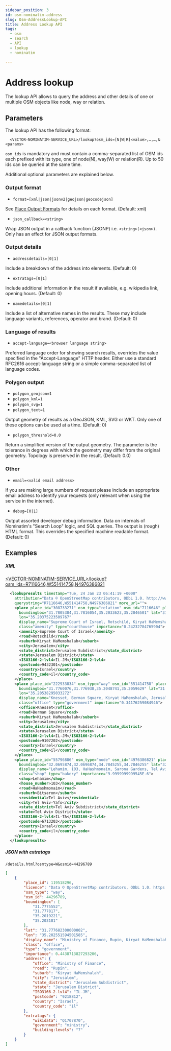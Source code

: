 ```yaml
---
sidebar_position: 3
id: osm-nominatim-address
slug: Osm-AddressLookup-API
title: Address Lookup API
tags:
  - osm
  - search
  - API
  - lookup
  - nominatim

---
```


# Address lookup

The lookup API allows to query the address and other details of one or
multiple OSM objects like node, way or relation.

## Parameters

The lookup API has the following format:

```
  <VECTOR-NOMINATIM-SERVICE_URL>/lookup?osm_ids=[N|W|R]<value>,…,…,&<params>
```

`osm_ids` is mandatory and must contain a comma-separated list of OSM ids each
prefixed with its type, one of node(N), way(W) or relation(R). Up to 50 ids
can be queried at the same time.

Additional optional parameters are explained below.

### Output format

* `format=[xml|json|jsonv2|geojson|geocodejson]`

See [Place Output Formats](/docs/MapColonies/openstreetmap/nominatim/Osm-output-API) for details on each format. (Default: xml)

* `json_callback=<string>`

Wrap JSON output in a callback function (JSONP) i.e. `<string>(<json>)`.
Only has an effect for JSON output formats.

### Output details

* `addressdetails=[0|1]`

Include a breakdown of the address into elements. (Default: 0)


* `extratags=[0|1]`

Include additional information in the result if available,
e.g. wikipedia link, opening hours. (Default: 0)


* `namedetails=[0|1]`

Include a list of alternative names in the results. These may include
language variants, references, operator and brand. (Default: 0)


### Language of results

* `accept-language=<browser language string>`

Preferred language order for showing search results, overrides the value
specified in the "Accept-Language" HTTP header.
Either use a standard RFC2616 accept-language string or a simple
comma-separated list of language codes.

### Polygon output

* `polygon_geojson=1`
* `polygon_kml=1`
* `polygon_svg=1`
* `polygon_text=1`

Output geometry of results as a GeoJSON, KML, SVG or WKT. Only one of these
options can be used at a time. (Default: 0)

* `polygon_threshold=0.0`

Return a simplified version of the output geometry. The parameter is the
tolerance in degrees with which the geometry may differ from the original
geometry. Topology is preserved in the result. (Default: 0.0)

### Other

* `email=<valid email address>`

If you are making large numbers of request please include an appropriate email
address to identify your requests (only relevant when using the service in the internet).

* `debug=[0|1]`

Output assorted developer debug information. Data on internals of Nominatim's
"Search Loop" logic, and SQL queries. The output is (rough) HTML format.
This overrides the specified machine readable format. (Default: 0)


## Examples

##### XML

[\<VECTOR-NOMINATIM-SERVICE_URL\>/lookup?osm_ids=R7116646,W551414758,N4976386821](\<VECTOR-NOMINATIM-SERVICE_URL\>/lookup?osm_ids=R7116646,W551414758,N4976386821)

```xml title="Lookup Results in XML Format"
  <lookupresults timestamp="Tue, 24 Jan 23 06:41:19 +0000"
    attribution="Data © OpenStreetMap contributors, ODbL 1.0. http://www.openstreetmap.org/copyright"
    querystring="R7116646,W551414758,N4976386821" more_url="">
    <place place_id="308733271" osm_type="relation" osm_id="7116646" place_rank="30" address_rank="30"
      boundingbox="31.7805304,31.7816054,35.2033623,35.2046501" lat="31.78107505"
      lon="35.20375223509767"
      display_name="Supreme Court of Israel, Rotschild, Kiryat HaMemshalah, Jerusalem, Jerusalem Subdistrict, Jerusalem District, 9432301, Israel"
      class="amenity" type="courthouse" importance="0.24232784765904">
      <amenity>Supreme Court of Israel</amenity>
      <road>Rotschild</road>
      <suburb>Kiryat HaMemshalah</suburb>
      <city>Jerusalem</city>
      <state_district>Jerusalem Subdistrict</state_district>
      <state>Jerusalem District</state>
      <ISO3166-2-lvl4>IL-JM</ISO3166-2-lvl4>
      <postcode>9432301</postcode>
      <country>Israel</country>
      <country_code>il</country_code>
    </place>
    <place place_id="222933834" osm_type="way" osm_id="551414758" place_rank="30" address_rank="30"
      boundingbox="31.7760076,31.776938,35.2048741,35.2059629" lat="31.776474049999997"
      lon="35.20538295033272"
      display_name="Knesset, Berman Square, Kiryat HaMemshalah, Jerusalem, Jerusalem Subdistrict, Jerusalem District, 9107202, Israel"
      class="office" type="government" importance="0.34176259084946">
      <office>Knesset</office>
      <road>Berman Square</road>
      <suburb>Kiryat HaMemshalah</suburb>
      <city>Jerusalem</city>
      <state_district>Jerusalem Subdistrict</state_district>
      <state>Jerusalem District</state>
      <ISO3166-2-lvl4>IL-JM</ISO3166-2-lvl4>
      <postcode>9107202</postcode>
      <country>Israel</country>
      <country_code>il</country_code>
    </place>
    <place place_id="55796886" osm_type="node" osm_id="4976386821" place_rank="30" address_rank="30"
      boundingbox="32.0695874,32.0696874,34.7845255,34.7846255" lat="32.0696374" lon="34.7845755"
      display_name="Lehamim, 103, HaHashmonaim, Sarona Gardens, Tel Aviv, Bitsaron, Tel Aviv-Yafo, Tel Aviv Subdistrict, Tel Aviv District, 6713203, Israel"
      class="shop" type="bakery" importance="9.9999999999545E-6">
      <shop>Lehamim</shop>
      <house_number>103</house_number>
      <road>HaHashmonaim</road>
      <suburb>Bitsaron</suburb>
      <residential>Tel Aviv</residential>
      <city>Tel Aviv-Yafo</city>
      <state_district>Tel Aviv Subdistrict</state_district>
      <state>Tel Aviv District</state>
      <ISO3166-2-lvl4>IL-TA</ISO3166-2-lvl4>
      <postcode>6713203</postcode>
      <country>Israel</country>
      <country_code>il</country_code>
    </place>
  </lookupresults>
```

##### JSON with extratags

`/details.html?osmtype=W&osmid=44296789`

```json title="Lookup Results in JSON Format"
[
    {
        "place_id": 119518296,
        "licence": "Data © OpenStreetMap contributors, ODbL 1.0. https://osm.org/copyright",
        "osm_type": "way",
        "osm_id": 44296789,
        "boundingbox": [
            "31.7775552",
            "31.777817",
            "35.2019221",
            "35.203181"
        ],
        "lat": "31.777682300000002",
        "lon": "35.202551594501585",
        "display_name": "Ministry of Finance, Rupin, Kiryat HaMemshalah, Jerusalem, Jerusalem Subdistrict, Jerusalem District, 9218812, Israel",
        "class": "office",
        "type": "government",
        "importance": 0.4438713827293206,
        "address": {
            "office": "Ministry of Finance",
            "road": "Rupin",
            "suburb": "Kiryat HaMemshalah",
            "city": "Jerusalem",
            "state_district": "Jerusalem Subdistrict",
            "state": "Jerusalem District",
            "ISO3166-2-lvl4": "IL-JM",
            "postcode": "9218812",
            "country": "Israel",
            "country_code": "il"
        },
        "extratags": {
            "wikidata": "Q1707870",
            "government": "ministry",
            "building:levels": "7"
        }
    }
]
```
